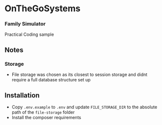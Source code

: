 # OnTheGoSystems
### Family Simulator
Practical Coding sample

## Notes
### Storage
* File storage was chosen as its closest to session storage and didnt require a full database structure set up

## Installation
 * Copy `.env.example` to `.env` and update `FILE_STORAGE_DIR` to the absolute path of the `file-storage` folder
 * Install the composer requirements
 